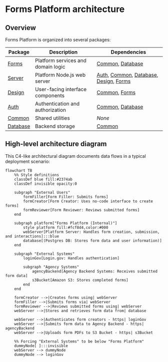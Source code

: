 # Forms Platform architecture

## Overview

Forms Platform is organized into several packages:

| Package                        | Description                        | Dependencies                                                                                                                             |
| ------------------------------ | ---------------------------------- | ---------------------------------------------------------------------------------------------------------------------------------------- |
| [Forms](forms/README.md)       | Platform services and domain logic | [Common](common/README.md), [Database](database/README.md)                                                                               |
| [Server](server/README.md)     | Platform Node.js web server        | [Auth](auth/README.md), [Common](common/README.md), [Database](database/README.md), [Design](design/README.md), [Forms](forms/README.md) |
| [Design](design/README.md)     | User-facing interface components   | [Common](common/README.md), [Forms](forms/README.md)                                                                                     |
| [Auth](auth/README.md)         | Authentication and authorization   | [Common](common/README.md), [Database](database/README.md)                                                                               |
| [Common](common/README.md)     | Shared utilities                   | _None_                                                                                                                                   |
| [Database](database/README.md) | Backend storage                    | [Common](common/README.md)                                                                                                               |

## High-level architecture diagram

This C4-like architectural diagram documents data flows in a typical deployment scenario:

```mermaid
flowchart TB
    %% Style definitions
    classDef blue fill:#2374ab
    classDef invisible opacity:0

    subgraph "External Users"
        formFiller[Form Filler: Submits forms]
        formCreator[Form Creator: Uses no-code interface to create forms]
        formReviewer[Form Reviewer: Reviews submitted forms]
    end

    subgraph platform["Forms Platform (Internal)"]
        style platform fill:#fcf8d4,color:#000
        webServer[Platform Server: Handles form creation, submission, and interactions]:::blue
        database[(Postgres DB: Stores form data and user information)]
    end

    subgraph "External Systems"
        loginGov[Login.gov: Handles authentication]

        subgraph "Agency Systems"
            agencyBackend[Agency Backend Systems: Receives submitted form data]
            s3Bucket[Amazon S3: Stores completed forms]
        end
    end

    formCreator -->|Creates forms using| webServer
    formFiller -->|Submits forms via| webServer
    formReviewer -->|Reviews submitted forms using| webServer
    webServer -->|Stores and retrieves form data from| database

    webServer -->|Authenticates form creators - https| loginGov
    webServer -->|Submits form data to Agency Backend - https| agencyBackend
    webServer -->|Uploads form PDFs to S3 Bucket - https| s3Bucket

    %% Forcing "External Systems" to be below "Forms Platform"
    dummyNode[ ]:::invisible
    webServer --> dummyNode
    dummyNode --> loginGov
```
